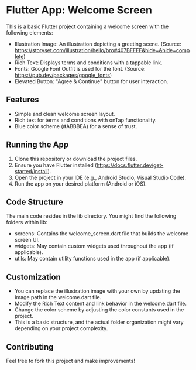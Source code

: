 # Flutter App: Welcome Screen

This is a basic Flutter project containing a welcome screen with the following elements:

- Illustration Image: An illustration depicting a greeting scene. (Source: https://storyset.com/illustration/hello/bro#407BFFFF&hide=&hide=complete)
- Rich Text: Displays terms and conditions with a tappable link.
- Fonts: Google Font Outfit is used for the font. (Source: https://pub.dev/packages/google_fonts)
- Elevated Button: "Agree & Continue" button for user interaction.

## Features
- Simple and clean welcome screen layout.
- Rich text for terms and conditions with onTap functionality.
- Blue color scheme (#ABBBEA) for a sense of trust.

## Running the App
1. Clone this repository or download the project files.
2. Ensure you have Flutter installed (https://docs.flutter.dev/get-started/install).
3. Open the project in your IDE (e.g., Android Studio, Visual Studio Code).
4. Run the app on your desired platform (Android or iOS).

## Code Structure
The main code resides in the lib directory. You might find the following folders within lib:
- screens: Contains the welcome_screen.dart file that builds the welcome screen UI.
- widgets: May contain custom widgets used throughout the app (if applicable).
- utils: May contain utility functions used in the app (if applicable).

## Customization
- You can replace the illustration image with your own by updating the image path in the welcome.dart file.
- Modify the Rich Text content and link behavior in the welcome.dart file.
- Change the color scheme by adjusting the color constants used in the project.
- This is a basic structure, and the actual folder organization might vary depending on your project complexity.

## Contributing
Feel free to fork this project and make improvements!